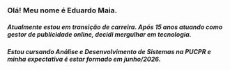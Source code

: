 ### Olá! Meu nome é Eduardo Maia. 

##### Atualmente estou em transição de carreira. Após **15 anos** atuando como gestor de publicidade online, decidi mergulhar em tecnologia.
##### Estou cursando **Análise e Desenvolvimento de Sistemas na PUCPR** e minha expectativa é estar formado em junho/2026.
          
